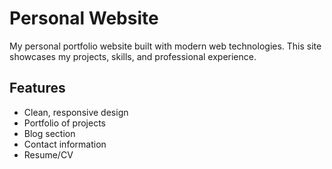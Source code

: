 # Personal Website

My personal portfolio website built with modern web technologies. This site showcases my projects, skills, and professional experience.

## Features

- Clean, responsive design
- Portfolio of projects
- Blog section
- Contact information
- Resume/CV

